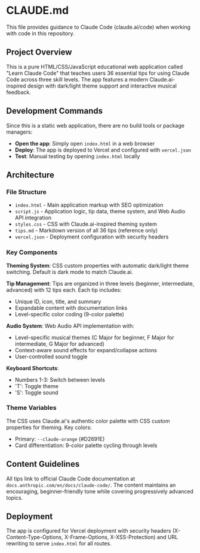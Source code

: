 # CLAUDE.md

This file provides guidance to Claude Code (claude.ai/code) when working with code in this repository.

## Project Overview

This is a pure HTML/CSS/JavaScript educational web application called "Learn Claude Code" that teaches users 36 essential tips for using Claude Code across three skill levels. The app features a modern Claude.ai-inspired design with dark/light theme support and interactive musical feedback.

## Development Commands

Since this is a static web application, there are no build tools or package managers:

- **Open the app**: Simply open `index.html` in a web browser
- **Deploy**: The app is deployed to Vercel and configured with `vercel.json`
- **Test**: Manual testing by opening `index.html` locally

## Architecture

### File Structure
- `index.html` - Main application markup with SEO optimization
- `script.js` - Application logic, tip data, theme system, and Web Audio API integration
- `styles.css` - CSS with Claude.ai-inspired theming system
- `tips.md` - Markdown version of all 36 tips (reference only)
- `vercel.json` - Deployment configuration with security headers

### Key Components

**Theming System**: CSS custom properties with automatic dark/light theme switching. Default is dark mode to match Claude.ai.

**Tip Management**: Tips are organized in three levels (beginner, intermediate, advanced) with 12 tips each. Each tip includes:
- Unique ID, icon, title, and summary
- Expandable content with documentation links
- Level-specific color coding (9-color palette)

**Audio System**: Web Audio API implementation with:
- Level-specific musical themes (C Major for beginner, F Major for intermediate, G Major for advanced)
- Context-aware sound effects for expand/collapse actions
- User-controlled sound toggle

**Keyboard Shortcuts**:
- Numbers 1-3: Switch between levels
- 'T': Toggle theme
- 'S': Toggle sound

### Theme Variables
The CSS uses Claude.ai's authentic color palette with CSS custom properties for theming. Key colors:
- Primary: `--claude-orange` (#D2691E)
- Card differentiation: 9-color palette cycling through levels

## Content Guidelines

All tips link to official Claude Code documentation at `docs.anthropic.com/en/docs/claude-code/`. The content maintains an encouraging, beginner-friendly tone while covering progressively advanced topics.

## Deployment

The app is configured for Vercel deployment with security headers (X-Content-Type-Options, X-Frame-Options, X-XSS-Protection) and URL rewriting to serve `index.html` for all routes.